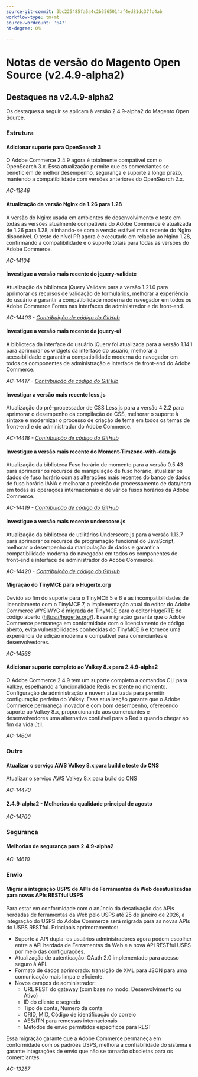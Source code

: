 ```yaml
---
source-git-commit: 3bc225485fa5a4c2b3565014af4ed81dc37fc4ab
workflow-type: tm+mt
source-wordcount: '647'
ht-degree: 0%

---
```

# Notas de versão do Magento Open Source (v2.4.9-alpha2)

## Destaques na v2.4.9-alpha2

Os destaques a seguir se aplicam à versão 2.4.9-alpha2 do Magento Open Source.

### Estrutura

#### Adicionar suporte para OpenSearch 3

O Adobe Commerce 2.4.9 agora é totalmente compatível com o OpenSearch 3.x. Essa atualização permite que os comerciantes se beneficiem de melhor desempenho, segurança e suporte a longo prazo, mantendo a compatibilidade com versões anteriores do OpenSearch 2.x.

_AC-11846_

#### Atualização da versão Nginx de 1.26 para 1.28

A versão do Nginx usada em ambientes de desenvolvimento e teste em todas as versões atualmente compatíveis do Adobe Commerce é atualizada de 1.26 para 1.28, alinhando-se com a versão estável mais recente do Nginx disponível.
O teste de nível PR agora é executado em relação ao Nginx 1.28, confirmando a compatibilidade e o suporte totais para todas as versões do Adobe Commerce.

_AC-14104_

#### Investigue a versão mais recente do jquery-validate

Atualização da biblioteca jQuery Validate para a versão 1.21.0 para aprimorar os recursos de validação de formulários, melhorar a experiência do usuário e garantir a compatibilidade moderna do navegador em todos os Adobe Commerce Forms nas interfaces de administrador e de front-end.

_AC-14403 - [Contribuição de código do GitHub](https://github.com/magento/magento2/commit/98b2848a)_

#### Investigue a versão mais recente da jquery-ui

A biblioteca da interface do usuário jQuery foi atualizada para a versão 1.14.1 para aprimorar os widgets da interface do usuário, melhorar a acessibilidade e garantir a compatibilidade moderna do navegador em todos os componentes de administração e interface de front-end do Adobe Commerce.

_AC-14417 - [Contribuição de código do GitHub](https://github.com/magento/magento2/commit/77c589a6)_

#### Investigar a versão mais recente less.js

Atualização do pré-processador de CSS Less.js para a versão 4.2.2 para aprimorar o desempenho da compilação de CSS, melhorar o suporte à sintaxe e modernizar o processo de criação de tema em todos os temas de front-end e de administrador do Adobe Commerce.

_AC-14418 - [Contribuição de código do GitHub](https://github.com/magento/magento2/commit/98b2848a)_

#### Investigue a versão mais recente do Moment-Timzone-with-data.js

Atualização da biblioteca Fuso horário de momento para a versão 0.5.43 para aprimorar os recursos de manipulação de fuso horário, atualizar os dados de fuso horário com as alterações mais recentes do banco de dados de fuso horário IANA e melhorar a precisão do processamento de data/hora em todas as operações internacionais e de vários fusos horários da Adobe Commerce.

_AC-14419 - [Contribuição de código do GitHub](https://github.com/magento/magento2/commit/98b2848a)_

#### Investigue a versão mais recente underscore.js

Atualização da biblioteca de utilitários Underscore.js para a versão 1.13.7 para aprimorar os recursos de programação funcional do JavaScript, melhorar o desempenho da manipulação de dados e garantir a compatibilidade moderna do navegador em todos os componentes de front-end e interface de administrador do Adobe Commerce.

_AC-14420 - [Contribuição de código do GitHub](https://github.com/magento/magento2/commit/98b2848a)_

#### Migração do TinyMCE para o Hugerte.org

Devido ao fim do suporte para o TinyMCE 5 e 6 e às incompatibilidades de licenciamento com o TinyMCE 7, a implementação atual do editor do Adobe Commerce WYSIWYG é migrada do TinyMCE para o editor HugeRTE de código aberto (https://hugerte.org/).
Essa migração garante que o Adobe Commerce permaneça em conformidade com o licenciamento de código aberto, evita vulnerabilidades conhecidas do TinyMCE 6 e fornece uma experiência de edição moderna e compatível para comerciantes e desenvolvedores.

_AC-14568_

#### Adicionar suporte completo ao Valkey 8.x para 2.4.9-alpha2

O Adobe Commerce 2.4.9 tem um suporte completo a comandos CLI para Valkey, espelhando a funcionalidade Redis existente no momento. Configuração de administração e nuvem atualizada para permitir configuração perfeita do Valkey.
Essa atualização garante que o Adobe Commerce permaneça inovador e com bom desempenho, oferecendo suporte ao Valkey 8.x, proporcionando aos comerciantes e desenvolvedores uma alternativa confiável para o Redis quando chegar ao fim da vida útil.

_AC-14604_

### Outro

#### Atualizar o serviço AWS Valkey 8.x para build e teste do CNS

Atualizar o serviço AWS Valkey 8.x para build do CNS

_AC-14470_

#### 2.4.9-alpha2 - Melhorias da qualidade principal de agosto

_AC-14700_

### Segurança

#### Melhorias de segurança para 2.4.9-alpha2

_AC-14610_

### Envio

#### Migrar a integração USPS de APIs de Ferramentas da Web desatualizadas para novas APIs RESTful USPS

Para estar em conformidade com o anúncio da desativação das APIs herdadas de ferramentas da Web pelo USPS até 25 de janeiro de 2026, a integração do USPS do Adobe Commerce será migrada para as novas APIs do USPS RESTful.
Principais aprimoramentos:

* Suporte à API dupla: os usuários administradores agora podem escolher entre a API herdada de Ferramentas da Web e a nova API RESTful USPS por meio das configurações.
* Atualização de autenticação: OAuth 2.0 implementado para acesso seguro à API.
* Formato de dados aprimorado: transição de XML para JSON para uma comunicação mais limpa e eficiente.
* Novos campos de administrador:
   * URL REST do gateway (com base no modo: Desenvolvimento ou Ativo)
   * ID do cliente e segredo
   * Tipo de conta, Número da conta
   * CRID, MID, Código de identificação do correio
   * AES/ITN para remessas internacionais
   * Métodos de envio permitidos específicos para REST

Essa migração garante que a Adobe Commerce permaneça em conformidade com os padrões USPS, melhora a confiabilidade do sistema e garante integrações de envio que não se tornarão obsoletas para os comerciantes.

_AC-13257_
